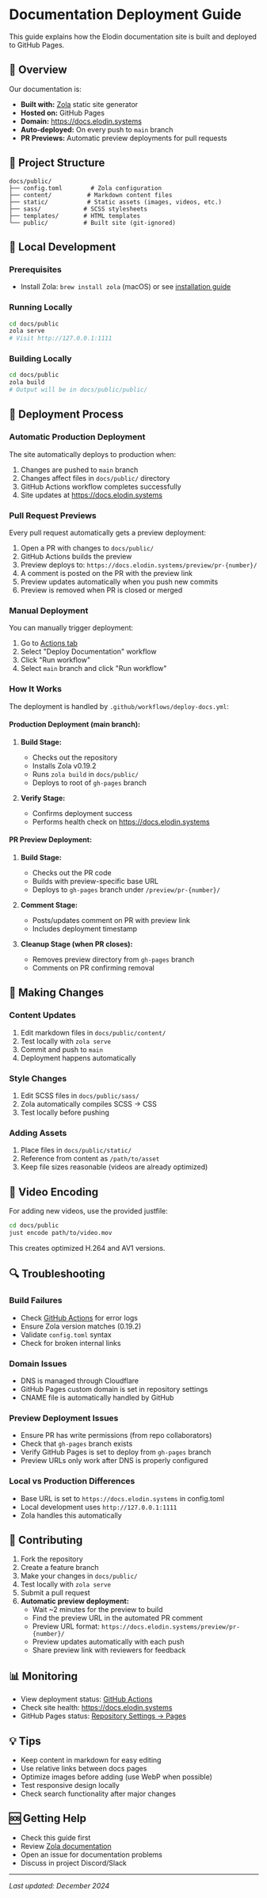 # Documentation Deployment Guide

This guide explains how the Elodin documentation site is built and deployed to GitHub Pages.

## 🚀 Overview

Our documentation is:
- **Built with:** [Zola](https://www.getzola.org/) static site generator
- **Hosted on:** GitHub Pages
- **Domain:** https://docs.elodin.systems
- **Auto-deployed:** On every push to `main` branch
- **PR Previews:** Automatic preview deployments for pull requests

## 📁 Project Structure

```
docs/public/
├── config.toml        # Zola configuration
├── content/          # Markdown content files
├── static/           # Static assets (images, videos, etc.)
├── sass/            # SCSS stylesheets
├── templates/       # HTML templates
└── public/          # Built site (git-ignored)
```

## 🔧 Local Development

### Prerequisites
- Install Zola: `brew install zola` (macOS) or see [installation guide](https://www.getzola.org/documentation/getting-started/installation/)

### Running Locally
```bash
cd docs/public
zola serve
# Visit http://127.0.0.1:1111
```

### Building Locally
```bash
cd docs/public
zola build
# Output will be in docs/public/public/
```

## 🚢 Deployment Process

### Automatic Production Deployment
The site automatically deploys to production when:
1. Changes are pushed to `main` branch
2. Changes affect files in `docs/public/` directory
3. GitHub Actions workflow completes successfully
4. Site updates at https://docs.elodin.systems

### Pull Request Previews
Every pull request automatically gets a preview deployment:
1. Open a PR with changes to `docs/public/`
2. GitHub Actions builds the preview
3. Preview deploys to: `https://docs.elodin.systems/preview/pr-{number}/`
4. A comment is posted on the PR with the preview link
5. Preview updates automatically when you push new commits
6. Preview is removed when PR is closed or merged

### Manual Deployment
You can manually trigger deployment:
1. Go to [Actions tab](../../actions)
2. Select "Deploy Documentation" workflow
3. Click "Run workflow"
4. Select `main` branch and click "Run workflow"

### How It Works

The deployment is handled by `.github/workflows/deploy-docs.yml`:

#### Production Deployment (main branch):
1. **Build Stage:**
   - Checks out the repository
   - Installs Zola v0.19.2
   - Runs `zola build` in `docs/public/`
   - Deploys to root of `gh-pages` branch

2. **Verify Stage:**
   - Confirms deployment success
   - Performs health check on https://docs.elodin.systems

#### PR Preview Deployment:
1. **Build Stage:**
   - Checks out the PR code
   - Builds with preview-specific base URL
   - Deploys to `gh-pages` branch under `/preview/pr-{number}/`

2. **Comment Stage:**
   - Posts/updates comment on PR with preview link
   - Includes deployment timestamp

3. **Cleanup Stage (when PR closes):**
   - Removes preview directory from `gh-pages` branch
   - Comments on PR confirming removal

## 📝 Making Changes

### Content Updates
1. Edit markdown files in `docs/public/content/`
2. Test locally with `zola serve`
3. Commit and push to `main`
4. Deployment happens automatically

### Style Changes
1. Edit SCSS files in `docs/public/sass/`
2. Zola automatically compiles SCSS → CSS
3. Test locally before pushing

### Adding Assets
1. Place files in `docs/public/static/`
2. Reference from content as `/path/to/asset`
3. Keep file sizes reasonable (videos are already optimized)

## 🎥 Video Encoding

For adding new videos, use the provided justfile:
```bash
cd docs/public
just encode path/to/video.mov
```
This creates optimized H.264 and AV1 versions.

## 🔍 Troubleshooting

### Build Failures
- Check [GitHub Actions](../../actions) for error logs
- Ensure Zola version matches (0.19.2)
- Validate `config.toml` syntax
- Check for broken internal links

### Domain Issues
- DNS is managed through Cloudflare
- GitHub Pages custom domain is set in repository settings
- CNAME file is automatically handled by GitHub

### Preview Deployment Issues
- Ensure PR has write permissions (from repo collaborators)
- Check that `gh-pages` branch exists
- Verify GitHub Pages is set to deploy from `gh-pages` branch
- Preview URLs only work after DNS is properly configured

### Local vs Production Differences
- Base URL is set to `https://docs.elodin.systems` in config.toml
- Local development uses `http://127.0.0.1:1111`
- Zola handles this automatically

## 🤝 Contributing

1. Fork the repository
2. Create a feature branch
3. Make your changes in `docs/public/`
4. Test locally with `zola serve`
5. Submit a pull request
6. **Automatic preview deployment:**
   - Wait ~2 minutes for the preview to build
   - Find the preview URL in the automated PR comment
   - Preview URL format: `https://docs.elodin.systems/preview/pr-{number}/`
   - Preview updates automatically with each push
   - Share preview link with reviewers for feedback

## 📊 Monitoring

- View deployment status: [GitHub Actions](../../actions)
- Check site health: https://docs.elodin.systems
- GitHub Pages status: [Repository Settings → Pages](../../settings/pages)

## 💡 Tips

- Keep content in markdown for easy editing
- Use relative links between docs pages
- Optimize images before adding (use WebP when possible)
- Test responsive design locally
- Check search functionality after major changes

## 🆘 Getting Help

- Check this guide first
- Review [Zola documentation](https://www.getzola.org/documentation/)
- Open an issue for documentation problems
- Discuss in project Discord/Slack

---

*Last updated: December 2024*
